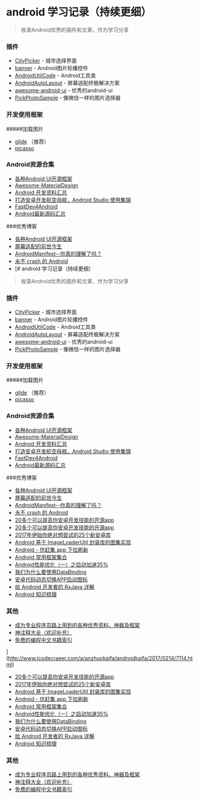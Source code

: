 # android 学习记录（持续更细）

>收录Android优秀的插件和文章，作为学习分享

### 插件

* [CityPicker](https://github.com/zaaach/CityPicker) - 城市选择界面
* [banner](https://github.com/youth5201314/banner) - Android图片轮播控件
* [AndroidUtilCode](https://github.com/Blankj/AndroidUtilCode) - Android工具类
* [AndroidAutoLayout](https://github.com/hongyangAndroid/AndroidAutoLayout) - 屏幕适配终极解决方案
* [awesome-android-ui](https://github.com/hongyangAndroid/AndroidAutoLayout) - 优秀的android-ui
* [PickPhotoSample](https://github.com/Werb/PickPhotoSample) - 像微信一样的图片选择器


### 开发使用框架

#####加载图片

* [glide](https://github.com/bumptech/glide) （推荐）
* [picasso](https://github.com/square/picasso)

### Android资源合集

* [各种Android UI开源框架](https://github.com/Tim9Liu9/TimLiu-Android)
* [Awesome-MaterialDesign](https://github.com/lightSky/Awesome-MaterialDesign)
* [Android 开发资料汇总](https://github.com/tonycheng93/Android-development-summary)   
* [打造安卓开发航空母舰，Android Studio 使用集锦](https://github.com/jp1017/Android-Development-Aircraft-Carrier)
* [FastDev4Android](https://github.com/jiangqqlmj/FastDev4Android)
* [Android最新源码汇总](http://androidblog.cn/index.php/Source/)

###优秀博客

* [各种Android UI开源框架](https://github.com/Tim9Liu9/TimLiu-Android)
* [屏幕适配的前世今生](http://blog.csdn.net/lin_t_s/article/details/55271002)
* [AndroidManifest--你真的理解了吗？](http://www.jianshu.com/p/6ed30112d4a4)
* [永不 crash 的 Android](https://gold.xitu.io/entry/58a54482128fe1006463406f)
* [# android 学习记录（持续更细）

>收录Android优秀的插件和文章，作为学习分享

### 插件

* [CityPicker](https://github.com/zaaach/CityPicker) - 城市选择界面
* [banner](https://github.com/youth5201314/banner) - Android图片轮播控件
* [AndroidUtilCode](https://github.com/Blankj/AndroidUtilCode) - Android工具类
* [AndroidAutoLayout](https://github.com/hongyangAndroid/AndroidAutoLayout) - 屏幕适配终极解决方案
* [awesome-android-ui](https://github.com/hongyangAndroid/AndroidAutoLayout) - 优秀的android-ui
* [PickPhotoSample](https://github.com/Werb/PickPhotoSample) - 像微信一样的图片选择器


### 开发使用框架

#####加载图片

* [glide](https://github.com/bumptech/glide) （推荐）
* [picasso](https://github.com/square/picasso)

### Android资源合集

* [各种Android UI开源框架](https://github.com/Tim9Liu9/TimLiu-Android)
* [Awesome-MaterialDesign](https://github.com/lightSky/Awesome-MaterialDesign)
* [Android 开发资料汇总](https://github.com/tonycheng93/Android-development-summary)   
* [打造安卓开发航空母舰，Android Studio 使用集锦](https://github.com/jp1017/Android-Development-Aircraft-Carrier)
* [FastDev4Android](https://github.com/jiangqqlmj/FastDev4Android)
* [Android最新源码汇总](http://androidblog.cn/index.php/Source/)

###优秀博客

* [各种Android UI开源框架](https://github.com/Tim9Liu9/TimLiu-Android)
* [屏幕适配的前世今生](http://blog.csdn.net/lin_t_s/article/details/55271002)
* [AndroidManifest--你真的理解了吗？](http://www.jianshu.com/p/6ed30112d4a4)
* [永不 crash 的 Android](https://gold.xitu.io/entry/58a54482128fe1006463406f)
* [20多个可以提高你安卓开发技能的开源app](http://www.jcodecraeer.com/a/anzhuokaifa/androidkaifa/2017/0214/7114.html)
* [20多个可以提高你安卓开发技能的开源app](https://github.com/inferjay/AndroidDevTools)  
* [2017年伊始你绝对想尝试的25个新安卓库](http://www.jcodecraeer.com/a/anzhuokaifa/androidkaifa/2017/0216/7122.html)  
* [Android 基于 ImageLoaderUtil 封装库的图集实现](https://gold.xitu.io/entry/58a664368d6d810057caae6c)  
* [Android - 仿赶集 app 下拉刷新](http://sangenan.top/2017/01/11/donkeyRefresh/)  
* [Android 常用框架集合](https://gold.xitu.io/post/5875da3cac502e006476de1a)  
* [Android性能优化（一）之启动加速35%](https://gold.xitu.io/post/5874bff0128fe1006b443fa0)  
* [我们为什么要使用DataBinding](https://gold.xitu.io/entry/58a8fada5c497d005fbd8bd3)  
* [安卓代码动态切换APP启动图标](http://blog.csdn.net/hansion3333/article/details/54946304)
* [给 Android 开发者的 RxJava 详解](http://gank.io/post/560e15be2dca930e00da1083)
* [Android 知识梳理](https://gold.xitu.io/post/587dbaf9570c3522010e400e?utm_source=gold_browser_extension)

### 其他

* [成为专业程序员路上用到的各种优秀资料、神器及框架](https://gold.xitu.io/entry/58a57529128fe1006465864d)  
* [神注释大全（欢迎补充）](https://gold.xitu.io/entry/58758081ac502e006c359757) 
* [免费的编程中文书籍索引](https://github.com/justjavac/free-programming-books-zh_CN ) 


](http://www.jcodecraeer.com/a/anzhuokaifa/androidkaifa/2017/0214/7114.html)
* [20多个可以提高你安卓开发技能的开源app](https://github.com/inferjay/AndroidDevTools)  
* [2017年伊始你绝对想尝试的25个新安卓库](http://www.jcodecraeer.com/a/anzhuokaifa/androidkaifa/2017/0216/7122.html)  
* [Android 基于 ImageLoaderUtil 封装库的图集实现](https://gold.xitu.io/entry/58a664368d6d810057caae6c)  
* [Android - 仿赶集 app 下拉刷新](http://sangenan.top/2017/01/11/donkeyRefresh/)  
* [Android 常用框架集合](https://gold.xitu.io/post/5875da3cac502e006476de1a)  
* [Android性能优化（一）之启动加速35%](https://gold.xitu.io/post/5874bff0128fe1006b443fa0)  
* [我们为什么要使用DataBinding](https://gold.xitu.io/entry/58a8fada5c497d005fbd8bd3)  
* [安卓代码动态切换APP启动图标](http://blog.csdn.net/hansion3333/article/details/54946304)
* [给 Android 开发者的 RxJava 详解](http://gank.io/post/560e15be2dca930e00da1083)
* [Android 知识梳理](https://gold.xitu.io/post/587dbaf9570c3522010e400e?utm_source=gold_browser_extension)

### 其他

* [成为专业程序员路上用到的各种优秀资料、神器及框架](https://gold.xitu.io/entry/58a57529128fe1006465864d)  
* [神注释大全（欢迎补充）](https://gold.xitu.io/entry/58758081ac502e006c359757) 
* [免费的编程中文书籍索引](https://github.com/justjavac/free-programming-books-zh_CN ) 



 







